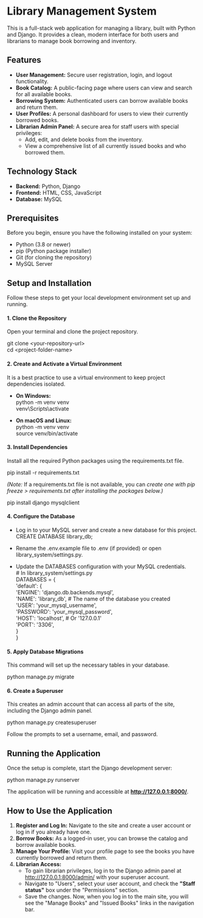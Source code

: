 # **Library Management System**

This is a full-stack web application for managing a library, built with Python and Django. It provides a clean, modern interface for both users and librarians to manage book borrowing and inventory.

## **Features**

* **User Management:** Secure user registration, login, and logout functionality.  
* **Book Catalog:** A public-facing page where users can view and search for all available books.  
* **Borrowing System:** Authenticated users can borrow available books and return them.  
* **User Profiles:** A personal dashboard for users to view their currently borrowed books.  
* **Librarian Admin Panel:** A secure area for staff users with special privileges:  
  * Add, edit, and delete books from the inventory.  
  * View a comprehensive list of all currently issued books and who borrowed them.

## **Technology Stack**

* **Backend:** Python, Django  
* **Frontend:** HTML, CSS, JavaScript  
* **Database:** MySQL

## **Prerequisites**

Before you begin, ensure you have the following installed on your system:

* Python (3.8 or newer)  
* pip (Python package installer)  
* Git (for cloning the repository)  
* MySQL Server

## **Setup and Installation**

Follow these steps to get your local development environment set up and running.

#### **1\. Clone the Repository**

Open your terminal and clone the project repository.

git clone \<your-repository-url\>  
cd \<project-folder-name\>

#### **2\. Create and Activate a Virtual Environment**

It is a best practice to use a virtual environment to keep project dependencies isolated.

* **On Windows:**  
  python \-m venv venv  
  venv\\Scripts\\activate

* **On macOS and Linux:**  
  python \-m venv venv  
  source venv/bin/activate

#### **3\. Install Dependencies**

Install all the required Python packages using the requirements.txt file.

pip install \-r requirements.txt

*(Note:* If a requirements.txt file is not available, you can *create one with pip freeze \> requirements.txt after installing the packages below.)*

pip install django mysqlclient

#### **4\. Configure the Database**

* Log in to your MySQL server and create a new database for this project.  
  CREATE DATABASE library\_db;

* Rename the .env.example file to .env (if provided) or open library\_system/settings.py.  
* Update the DATABASES configuration with your MySQL credentials.  
  \# In library\_system/settings.py  
  DATABASES \= {  
      'default': {  
          'ENGINE': 'django.db.backends.mysql',  
          'NAME': 'library\_db',        \# The name of the database you created  
          'USER': 'your\_mysql\_username',  
          'PASSWORD': 'your\_mysql\_password',  
          'HOST': 'localhost',         \# Or '127.0.0.1'  
          'PORT': '3306',  
      }  
  }

#### **5\. Apply Database Migrations**

This command will set up the necessary tables in your database.

python manage.py migrate

#### **6\. Create a Superuser**

This creates an admin account that can access all parts of the site, including the Django admin panel.

python manage.py createsuperuser

Follow the prompts to set a username, email, and password.

## **Running the Application**

Once the setup is complete, start the Django development server:

python manage.py runserver

The application will be running and accessible at **http://127.0.0.1:8000/**.

## **How to Use the Application**

1. **Register and Log In:** Navigate to the site and create a user account or log in if you already have one.  
2. **Borrow Books:** As a logged-in user, you can browse the catalog and borrow available books.  
3. **Manage Your Profile:** Visit your profile page to see the books you have currently borrowed and return them.  
4. **Librarian Access:**  
   * To gain librarian privileges, log in to the Django admin panel at http://127.0.0.1:8000/admin/ with your superuser account.  
   * Navigate to "Users", select your user account, and check the **"Staff status"** box under the "Permissions" section.  
   * Save the changes. Now, when you log in to the main site, you will see the "Manage Books" and "Issued Books" links in the navigation bar.